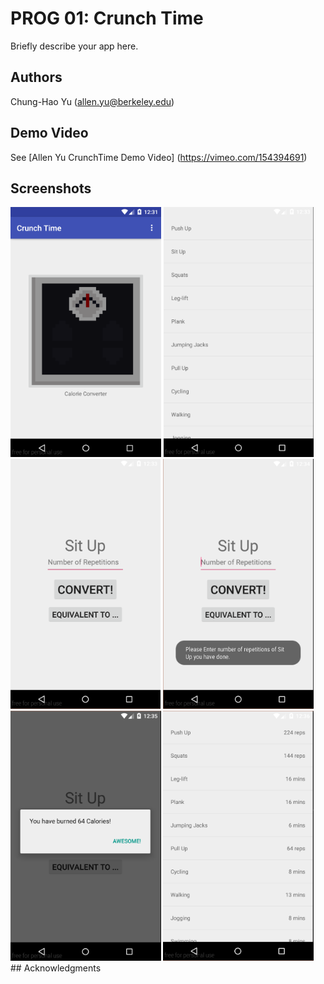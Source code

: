 # PROG 01: Crunch Time

Briefly describe your app here.

## Authors

Chung-Hao Yu ([allen.yu@berkeley.edu](mailto:allen.yu@berkeley.edu))

## Demo Video

See [Allen Yu CrunchTime Demo Video] (https://vimeo.com/154394691)

## Screenshots

<img src="screenshots/crunch_time.png" height="400" alt="Screenshot"/>

<img src="screenshots/crunch_time-exercise_list.png" height="400" alt="Screenshot"/>

<img src="screenshots/crunch_time-conversion_details.png" height="400" alt="Screenshot"/>

<img src="screenshots/crunch_time-text_prompt.png" height="400" alt="Screenshot"/>

<img src="screenshots/crunch_time-convert.png" height="400" alt="Screenshot"/>

<img src="screenshots/crunch_time-equivalence.png" height="400" alt="Screenshot"/>
## Acknowledgments

